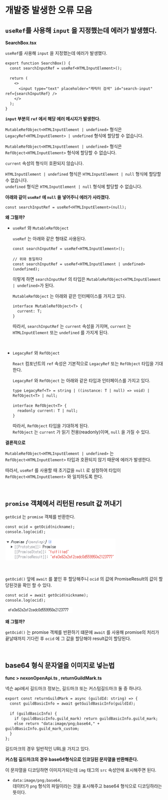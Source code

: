 # 개발중 발생한 오류 모음

## `useRef`를 사용해 `input` 을 지정했는데 에러가 발생했다.

**SearchBox.tsx**

`useRef`를 사용해 `input` 을 지정했는데 에러가 발생했다.

```tsx
export function SearchBox() {
  const searchInputRef = useRef<HTMLInputElement>();

  return (
    <>
      <input type="text" placeholder="캐릭터 검색" id="search-input" ref={searchInputRef} />
    </>
  );
}
```

**`input` 부분의 `ref` 에서 해당 에러 메시지가 발생한다.**

`MutableRefObject<HTMLInputElement | undefined>` 형식은 `LegacyRef<HTMLInputElement> | undefined` 형식에 할당할 수 없습니다.

`MutableRefObject<HTMLInputElement | undefined>` 형식은 `RefObject<HTMLInputElement>` 형식에 할당할 수 없습니다.

`current` 속성의 형식이 호환되지 않습니다.

`HTMLInputElement | undefined` 형식은 `HTMLInputElement | null` 형식에 할당할 수 없습니다.  
`undefined` 형식은 `HTMLInputElement | null` 형식에 할당할 수 없습니다.

**아래와 같이 `useRef` 에 `null` 을 넣어주니 에러가 사라졌다.**

```tsx
const searchInputRef = useRef<HTMLInputElement>(null);
```

**왜 그럴까?**

- `useRef` 와 `MutableRefObject`

  `useRef` 는 아래와 같은 형태로 사용된다.

  ```tsx
  const searchInputRef = useRef<HTMLInputElement>();

  // 위와 동일하다
  const searchInputRef = useRef<HTMLInputElement | undefined>(undefined);
  ```

  이렇게 하면 `searchInputRef` 의 타입은 `MutableRefObject<HTMLInputElement | undefined>`가 된다.

  `MutableRefObject` 는 아래와 같은 인터페이스를 가지고 있다.

  ```tsx
  interface MutableRefObject<T> {
    current: T;
  }
  ```

  따라서, `searchInputRef` 는 `current` 속성을 가지며, `current` 는 `HTMLInputElement` 또는 `undefined` 를 가지게 된다.

<br>

- `LegacyRef` 와 `RefObject`

  `React` 컴포넌트의 `ref` 속성은 기본적으로 `LegacyRef` 또는 `RefObject` 타입을 기대한다.

  `LegacyRef` 와 `RefObject` 는 아래와 같은 타입과 인터페이스를 가지고 있다.

  ```tsx
  type LegacyRef<T> = string | ((instance: T | null) => void) | RefObject<T> | null;

  interface RefObject<T> {
    readonly current: T | null;
  }
  ```

  따라서, `RefObject` 타입을 기대하게 된다.  
  `RefObject` 는 `current` 가 읽기 전용(readonly)이며, `null` 을 가질 수 있다.

**결론적으로**

`MutableRefObject<HTMLInputElement | undefined>` 는 `RefObject<HTMLInputElement>` 타입과 호환되지 않기 때문에 에러가 발생한다.

따라서, `useRef` 를 사용할 때 초기값을 `null` 로 설정하여 타입이 `RefObject<HTMLInputElement>` 와 일치하도록 한다.

<br/>

## `promise` 객체에서 리턴된 result 값 꺼내기

`getOcid` 는 `promise` 객체를 반환한다.

```tsx
const ocid = getOcid(nickname);
console.log(ocid);
```

![promise_console](./trouble_image/promise_console.png)

<br/>

`getOcid()` 앞에 `await` 를 붙인 후 할당해주니 `ocid` 의 값에 PromiseResult의 값이 할당된것을 확인 할 수 있다.

```tsx
const ocid = await getOcid(nickname);
console.log(ocid);
```

![promiseawait_console](./trouble_image/promiseawait_console.png)

**왜 그럴까?**

`getOcid()` 는 promise 객체를 반환하기 떄문에 `await` 를 사용해 promise의 처리가 끝날때까지 기다린 후 `ocid` 에 그 값을 할당해야 result값이 할당된다.

<br/>

## base64 형식 문자열을 이미지로 넣는법

**func > nexonOpenApi.ts , returnGuildMark.ts**

넥슨 api에서 길드마크 정보는, 길드마크 또는 커스텀길드마크 둘 중 하나다.

```tsx
export const returnGuildMark = async (guildId: string) => {
  const guildBasicInfo = await getGuildBasicInfo(guildId);

  if (guildBasicInfo) {
    if (guildBasicInfo.guild_mark) return guildBasicInfo.guild_mark;
    else return "data:image/png;base64," + guildBasicInfo.guild_mark_custom;
  }
};
```

길드마크의 경우 일반적인 URL을 가지고 있다.

**커스텀 길드마크의 경우 base64형식으로 인코딩된 문자열을 반환해준다.**

이 문자열을 디코딩하면 이미지가되는데 `img` 태그의 `src` 속성안에 표시해주면 된다.

- `data:image/png;base64,`  
  데이터가 `png` 형식의 파일이라는 것을 표시해주고 base64 형식으로 디코딩하라는 뜻이다.

<br/>
